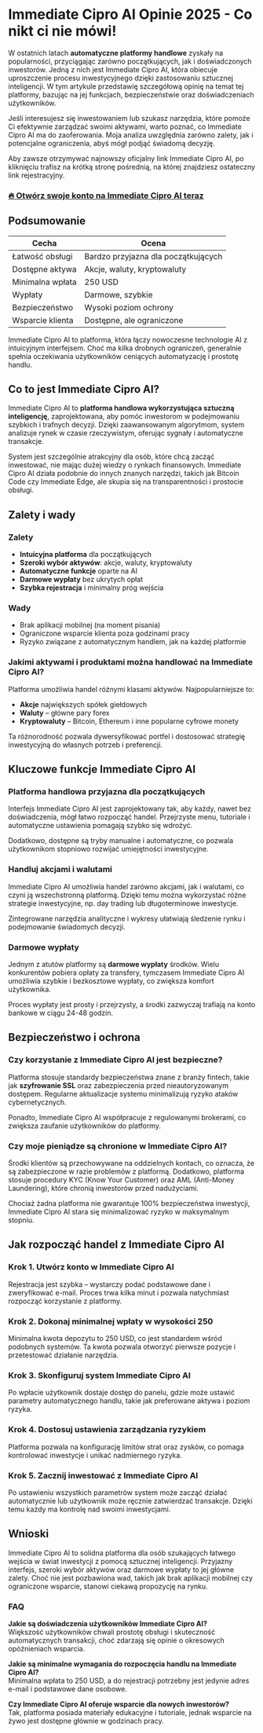 # Immediate Cipro AI Opinie 2025 - Co nikt ci nie mówi!
 

W ostatnich latach **automatyczne platformy handlowe** zyskały na popularności, przyciągając zarówno początkujących, jak i doświadczonych inwestorów. Jedną z nich jest Immediate Cipro AI, która obiecuje uproszczenie procesu inwestycyjnego dzięki zastosowaniu sztucznej inteligencji. W tym artykule przedstawię szczegółową opinię na temat tej platformy, bazując na jej funkcjach, bezpieczeństwie oraz doświadczeniach użytkowników.

Jeśli interesujesz się inwestowaniem lub szukasz narzędzia, które pomoże Ci efektywnie zarządzać swoimi aktywami, warto poznać, co Immediate Cipro AI ma do zaoferowania. Moja analiza uwzględnia zarówno zalety, jak i potencjalne ograniczenia, abyś mógł podjąć świadomą decyzję.

Aby zawsze otrzymywać najnowszy oficjalny link Immediate Cipro AI, po kliknięciu trafisz na krótką stronę pośrednią, na której znajdziesz ostateczny link rejestracyjny.

### [🔥 Otwórz swoje konto na Immediate Cipro AI teraz](https://github.com/BruceWynn5241/gulp/blob/master/431pl.md)
## Podsumowanie

| Cecha                      | Ocena                        |
|----------------------------|------------------------------|
| Łatwość obsługi            | Bardzo przyjazna dla początkujących |
| Dostępne aktywa            | Akcje, waluty, kryptowaluty  |
| Minimalna wpłata           | 250 USD                      |
| Wypłaty                    | Darmowe, szybkie              |
| Bezpieczeństwo             | Wysoki poziom ochrony        |
| Wsparcie klienta           | Dostępne, ale ograniczone    |

Immediate Cipro AI to platforma, która łączy nowoczesne technologie AI z intuicyjnym interfejsem. Choć ma kilka drobnych ograniczeń, generalnie spełnia oczekiwania użytkowników ceniących automatyzację i prostotę handlu.

## Co to jest Immediate Cipro AI?

Immediate Cipro AI to **platforma handlowa wykorzystująca sztuczną inteligencję**, zaprojektowana, aby pomóc inwestorom w podejmowaniu szybkich i trafnych decyzji. Dzięki zaawansowanym algorytmom, system analizuje rynek w czasie rzeczywistym, oferując sygnały i automatyczne transakcje.

System jest szczególnie atrakcyjny dla osób, które chcą zacząć inwestować, nie mając dużej wiedzy o rynkach finansowych. Immediate Cipro AI działa podobnie do innych znanych narzędzi, takich jak Bitcoin Code czy Immediate Edge, ale skupia się na transparentności i prostocie obsługi.

## Zalety i wady

### Zalety

- **Intuicyjna platforma** dla początkujących
- **Szeroki wybór aktywów**: akcje, waluty, kryptowaluty
- **Automatyczne funkcje** oparte na AI
- **Darmowe wypłaty** bez ukrytych opłat
- **Szybka rejestracja** i minimalny próg wejścia

### Wady

- Brak aplikacji mobilnej (na moment pisania)
- Ograniczone wsparcie klienta poza godzinami pracy
- Ryzyko związane z automatycznym handlem, jak na każdej platformie

### Jakimi aktywami i produktami można handlować na Immediate Cipro AI?

Platforma umożliwia handel różnymi klasami aktywów. Najpopularniejsze to:

- **Akcje** największych spółek giełdowych
- **Waluty** – główne pary forex
- **Kryptowaluty** – Bitcoin, Ethereum i inne popularne cyfrowe monety

Ta różnorodność pozwala dywersyfikować portfel i dostosować strategię inwestycyjną do własnych potrzeb i preferencji.

## Kluczowe funkcje Immediate Cipro AI

### Platforma handlowa przyjazna dla początkujących

Interfejs Immediate Cipro AI jest zaprojektowany tak, aby każdy, nawet bez doświadczenia, mógł łatwo rozpocząć handel. Przejrzyste menu, tutoriale i automatyczne ustawienia pomagają szybko się wdrożyć.

Dodatkowo, dostępne są tryby manualne i automatyczne, co pozwala użytkownikom stopniowo rozwijać umiejętności inwestycyjne.

### Handluj akcjami i walutami

Immediate Cipro AI umożliwia handel zarówno akcjami, jak i walutami, co czyni ją wszechstronną platformą. Dzięki temu można wykorzystać różne strategie inwestycyjne, np. day trading lub długoterminowe inwestycje.

Zintegrowane narzędzia analityczne i wykresy ułatwiają śledzenie rynku i podejmowanie świadomych decyzji.

### Darmowe wypłaty

Jednym z atutów platformy są **darmowe wypłaty** środków. Wielu konkurentów pobiera opłaty za transfery, tymczasem Immediate Cipro AI umożliwia szybkie i bezkosztowe wypłaty, co zwiększa komfort użytkownika.

Proces wypłaty jest prosty i przejrzysty, a środki zazwyczaj trafiają na konto bankowe w ciągu 24-48 godzin.

## Bezpieczeństwo i ochrona

### Czy korzystanie z Immediate Cipro AI jest bezpieczne?

Platforma stosuje standardy bezpieczeństwa znane z branży fintech, takie jak **szyfrowanie SSL** oraz zabezpieczenia przed nieautoryzowanym dostępem. Regularne aktualizacje systemu minimalizują ryzyko ataków cybernetycznych.

Ponadto, Immediate Cipro AI współpracuje z regulowanymi brokerami, co zwiększa zaufanie użytkowników do platformy.

### Czy moje pieniądze są chronione w Immediate Cipro AI?

Środki klientów są przechowywane na oddzielnych kontach, co oznacza, że są zabezpieczone w razie problemów z platformą. Dodatkowo, platforma stosuje procedury KYC (Know Your Customer) oraz AML (Anti-Money Laundering), które chronią inwestorów przed nadużyciami.

Chociaż żadna platforma nie gwarantuje 100% bezpieczeństwa inwestycji, Immediate Cipro AI stara się minimalizować ryzyko w maksymalnym stopniu.

## Jak rozpocząć handel z Immediate Cipro AI

### Krok 1. Utwórz konto w Immediate Cipro AI

Rejestracja jest szybka – wystarczy podać podstawowe dane i zweryfikować e-mail. Proces trwa kilka minut i pozwala natychmiast rozpocząć korzystanie z platformy.

### Krok 2. Dokonaj minimalnej wpłaty w wysokości 250

Minimalna kwota depozytu to 250 USD, co jest standardem wśród podobnych systemów. Ta kwota pozwala otworzyć pierwsze pozycje i przetestować działanie narzędzia.

### Krok 3. Skonfiguruj system Immediate Cipro AI

Po wpłacie użytkownik dostaje dostęp do panelu, gdzie może ustawić parametry automatycznego handlu, takie jak preferowane aktywa i poziom ryzyka.

### Krok 4. Dostosuj ustawienia zarządzania ryzykiem

Platforma pozwala na konfigurację limitów strat oraz zysków, co pomaga kontrolować inwestycje i unikać nadmiernego ryzyka.

### Krok 5. Zacznij inwestować z Immediate Cipro AI

Po ustawieniu wszystkich parametrów system może zacząć działać automatycznie lub użytkownik może ręcznie zatwierdzać transakcje. Dzięki temu każdy ma kontrolę nad swoimi inwestycjami.

## Wnioski

Immediate Cipro AI to solidna platforma dla osób szukających łatwego wejścia w świat inwestycji z pomocą sztucznej inteligencji. Przyjazny interfejs, szeroki wybór aktywów oraz darmowe wypłaty to jej główne zalety. Choć nie jest pozbawiona wad, takich jak brak aplikacji mobilnej czy ograniczone wsparcie, stanowi ciekawą propozycję na rynku.

### FAQ

**Jakie są doświadczenia użytkowników Immediate Cipro AI?**  
Większość użytkowników chwali prostotę obsługi i skuteczność automatycznych transakcji, choć zdarzają się opinie o okresowych opóźnieniach wsparcia.

**Jakie są minimalne wymagania do rozpoczęcia handlu na Immediate Cipro AI?**  
Minimalna wpłata to 250 USD, a do rejestracji potrzebny jest jedynie adres e-mail i podstawowe dane osobowe.

**Czy Immediate Cipro AI oferuje wsparcie dla nowych inwestorów?**  
Tak, platforma posiada materiały edukacyjne i tutoriale, jednak wsparcie na żywo jest dostępne głównie w godzinach pracy.
